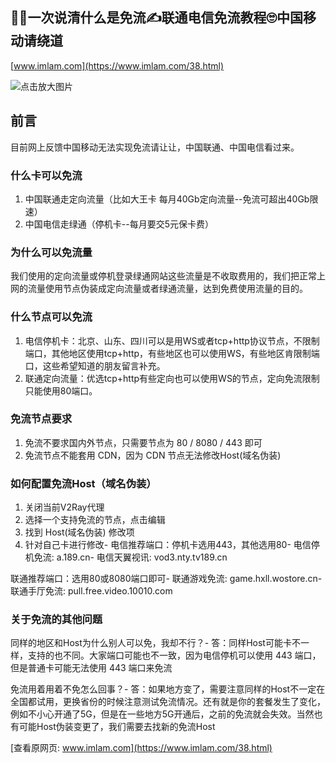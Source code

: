 ## 🙋‍♂️一次说清什么是免流✍️联通电信免流教程🙄中国移动请绕道

[www.imlam.com](https://www.imlam.com/38.html)

![](https://cubox.pro/c/filters:no_upscale()?imageUrl=https%3A%2F%2Fz3.ax1x.com%2F2021%2F10%2F04%2F4X638J.jpg "点击放大图片")

## 前言

目前网上反馈中国移动无法实现免流请让让，中国联通、中国电信看过来。

### 什么卡可以免流

1.  中国联通走定向流量（比如大王卡 每月40Gb定向流量--免流可超出40Gb限速）
2.  中国电信走绿通（停机卡--每月要交5元保卡费）

### 为什么可以免流量

我们使用的定向流量或停机登录绿通网站这些流量是不收取费用的，我们把正常上网的流量使用节点伪装成定向流量或者绿通流量，达到免费使用流量的目的。

### 什么节点可以免流

1.  电信停机卡：北京、山东、四川可以是用WS或者tcp+http协议节点，不限制端口，其他地区使用tcp+http，有些地区也可以使用WS，有些地区肯限制端口，这些希望知道的朋友留言补充。
2.  联通定向流量：优选tcp+http有些定向也可以使用WS的节点，定向免流限制只能使用80端口。

### 免流节点要求

1.  免流不要求国内外节点，只需要节点为 80 / 8080 / 443 即可
2.  免流节点不能套用 CDN，因为 CDN 节点无法修改Host(域名伪装)

### 如何配置免流Host（域名伪装）

1.  关闭当前V2Ray代理
2.  选择一个支持免流的节点，点击编辑
3.  找到 Host(域名伪装) 修改项
4.  针对自己卡进行修改-
    电信推荐端口：停机卡选用443，其他选用80-
    电信停机免流: a.189.cn-
    电信天翼视讯: vod3.nty.tv189.cn

联通推荐端口：选用80或8080端口即可-
联通游戏免流: game.hxll.wostore.cn-
联通手厅免流: pull.free.video.10010.com

### 关于免流的其他问题

同样的地区和Host为什么别人可以免，我却不行？-
答：同样Host可能卡不一样，支持的也不同。大家端口可能也不一致，因为电信停机可以使用 443 端口，但是普通卡可能无法使用 443 端口来免流

免流用着用着不免怎么回事？-
答：如果地方变了，需要注意同样的Host不一定在全国都试用，更换省份的时候注意测试免流情况。还有就是你的套餐发生了变化，例如不小心开通了5G，但是在一些地方5G开通后，之前的免流就会失效。当然也有可能Host伪装变更了，我们需要去找新的免流Host

[查看原网页: www.imlam.com](https://www.imlam.com/38.html)
